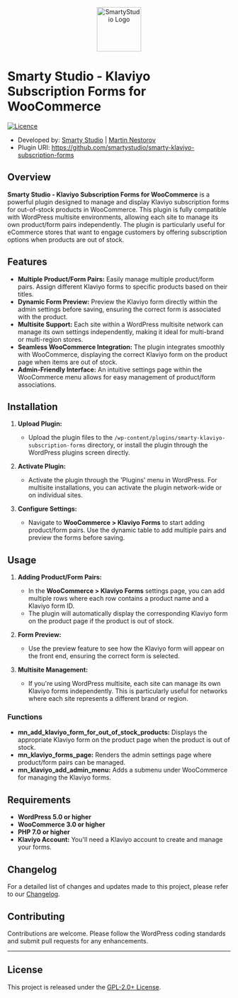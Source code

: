 <p align="center"><a href="https://smartystudio.net" target="_blank"><img src="https://smartystudio.net/wp-content/uploads/2023/06/smarty-green-logo-small.png" width="100" alt="SmartyStudio Logo"></a></p>

# Smarty Studio - Klaviyo Subscription Forms for WooCommerce

[![Licence](https://img.shields.io/badge/LICENSE-GPL2.0+-blue)](./LICENSE)

- Developed by: [Smarty Studio](https://smartystudio.net) | [Martin Nestorov](https://github.com/mnestorov)
- Plugin URI: https://github.com/smartystudio/smarty-klaviyo-subscription-forms

## Overview

**Smarty Studio - Klaviyo Subscription Forms for WooCommerce** is a powerful plugin designed to manage and display Klaviyo subscription forms for out-of-stock products in WooCommerce. This plugin is fully compatible with WordPress multisite environments, allowing each site to manage its own product/form pairs independently. The plugin is particularly useful for eCommerce stores that want to engage customers by offering subscription options when products are out of stock.

## Features

- **Multiple Product/Form Pairs:** Easily manage multiple product/form pairs. Assign different Klaviyo forms to specific products based on their titles.
- **Dynamic Form Preview:** Preview the Klaviyo form directly within the admin settings before saving, ensuring the correct form is associated with the product.
- **Multisite Support:** Each site within a WordPress multisite network can manage its own settings independently, making it ideal for multi-brand or multi-region stores.
- **Seamless WooCommerce Integration:** The plugin integrates smoothly with WooCommerce, displaying the correct Klaviyo form on the product page when items are out of stock.
- **Admin-Friendly Interface:** An intuitive settings page within the WooCommerce menu allows for easy management of product/form associations.

## Installation

1. **Upload Plugin:**
   - Upload the plugin files to the `/wp-content/plugins/smarty-klaviyo-subscription-forms` directory, or install the plugin through the WordPress plugins screen directly.

2. **Activate Plugin:**
   - Activate the plugin through the 'Plugins' menu in WordPress. For multisite installations, you can activate the plugin network-wide or on individual sites.

3. **Configure Settings:**
   - Navigate to **WooCommerce > Klaviyo Forms** to start adding product/form pairs. Use the dynamic table to add multiple pairs and preview the forms before saving.

## Usage

1. **Adding Product/Form Pairs:**
   - In the **WooCommerce > Klaviyo Forms** settings page, you can add multiple rows where each row contains a product name and a Klaviyo form ID.
   - The plugin will automatically display the corresponding Klaviyo form on the product page if the product is out of stock.

2. **Form Preview:**
   - Use the preview feature to see how the Klaviyo form will appear on the front end, ensuring the correct form is selected.

3. **Multisite Management:**
   - If you're using WordPress multisite, each site can manage its own Klaviyo forms independently. This is particularly useful for networks where each site represents a different brand or region.

### Functions

- **mn_add_klaviyo_form_for_out_of_stock_products:** Displays the appropriate Klaviyo form on the product page when the product is out of stock.
- **mn_klaviyo_forms_page:** Renders the admin settings page where product/form pairs can be managed.
- **mn_klaviyo_add_admin_menu:** Adds a submenu under WooCommerce for managing the Klaviyo forms.

## Requirements

- **WordPress 5.0 or higher**
- **WooCommerce 3.0 or higher**
- **PHP 7.0 or higher**
- **Klaviyo Account:** You'll need a Klaviyo account to create and manage your forms.

## Changelog

For a detailed list of changes and updates made to this project, please refer to our [Changelog](./CHANGELOG.md).

## Contributing

Contributions are welcome. Please follow the WordPress coding standards and submit pull requests for any enhancements.

---

## License

This project is released under the [GPL-2.0+ License](http://www.gnu.org/licenses/gpl-2.0.txt).